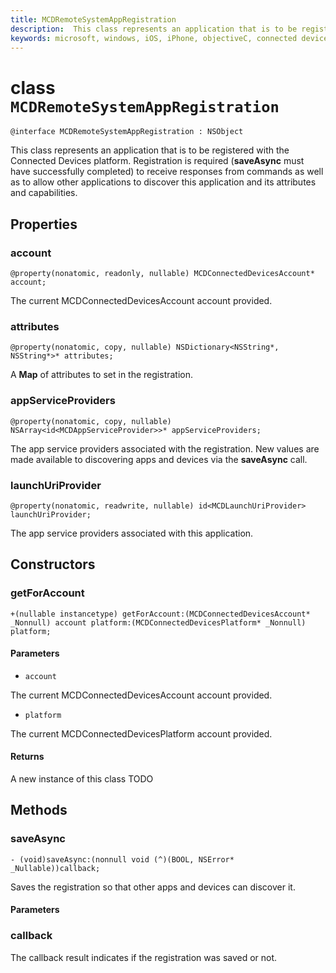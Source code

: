 ```yaml
---
title: MCDRemoteSystemAppRegistration
description:  This class represents an application that is to be registered with the Connected Devices platform.
keywords: microsoft, windows, iOS, iPhone, objectiveC, connected devices, Project Rome
---
```


# class `MCDRemoteSystemAppRegistration` 

```
@interface MCDRemoteSystemAppRegistration : NSObject
```  

This class represents an application that is to be registered with the Connected Devices platform.
Registration is required (**saveAsync** must have successfully completed) to receive responses from commands as well as to allow other
applications to discover this application and its attributes and capabilities.

## Properties

### account
`@property(nonatomic, readonly, nullable) MCDConnectedDevicesAccount* account;`

The current MCDConnectedDevicesAccount account provided.

### attributes
`@property(nonatomic, copy, nullable) NSDictionary<NSString*, NSString*>* attributes;`

A **Map** of attributes to set in the registration.

### appServiceProviders
`@property(nonatomic, copy, nullable) NSArray<id<MCDAppServiceProvider>>* appServiceProviders;`

The app service providers associated with the registration. New values are made available to discovering apps and devices via the **saveAsync** call.

### launchUriProvider
`@property(nonatomic, readwrite, nullable) id<MCDLaunchUriProvider> launchUriProvider;`

The app service providers associated with this application.

## Constructors

### getForAccount
`+(nullable instancetype) getForAccount:(MCDConnectedDevicesAccount* _Nonnull) account
                              platform:(MCDConnectedDevicesPlatform* _Nonnull) platform;`

#### Parameters
* `account` 

The current MCDConnectedDevicesAccount account provided.

* `platform` 

The current MCDConnectedDevicesPlatform account provided.

#### Returns
A new instance of this class TODO

## Methods

### saveAsync
`- (void)saveAsync:(nonnull void (^)(BOOL, NSError* _Nullable))callback;`

Saves the registration so that other apps and devices can discover it.

#### Parameters

### callback

The callback result indicates if the registration was saved or not. 